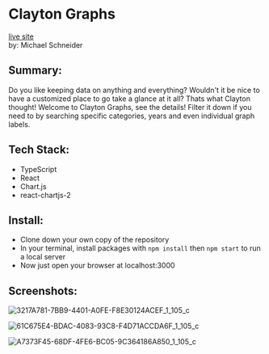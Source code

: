# Clayton Graphs

[live site]() <br/>
by: Michael Schneider

## Summary:
Do you like keeping data on anything and everything? Wouldn't it be nice to have a customized place to go take a glance at it all? Thats what Clayton thought! Welcome to Clayton Graphs, see the details! Filter it down if you need to by searching specific categories, years and even individual graph labels.

## Tech Stack:
- TypeScript
- React
- Chart.js
- react-chartjs-2

## Install:
- Clone down your own copy of the repository
- In your terminal, install packages with ```npm install``` then ```npm start``` to run a local server
- Now just open your browser at localhost:3000

## Screenshots:
![3217A781-7BB9-4401-A0FE-F8E30124ACEF_1_105_c](https://user-images.githubusercontent.com/21366524/127578094-f37c72ac-1479-475e-84e1-a6ece73cb2c0.jpeg)

![61C675E4-BDAC-4083-93C8-F4D71ACCDA6F_1_105_c](https://user-images.githubusercontent.com/21366524/127578135-e66d5cea-2315-46e9-bd72-9b2ab9a0239f.jpeg)

![A7373F45-68DF-4FE6-BC05-9C364186A850_1_105_c](https://user-images.githubusercontent.com/21366524/127578161-011bbe72-e8f4-4aff-9abf-d7e5663f3746.jpeg)

